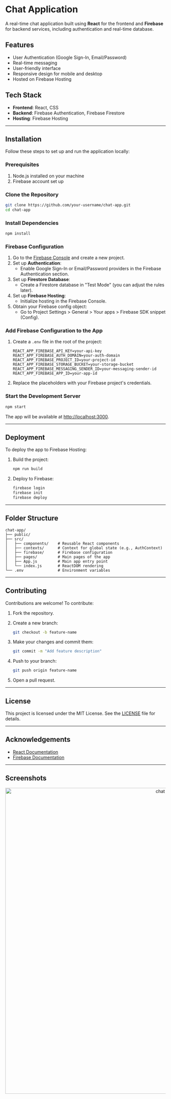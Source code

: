 # Chat Application

A real-time chat application built using **React** for the frontend and **Firebase** for backend services, including authentication and real-time database.

## Features

- User Authentication (Google Sign-In, Email/Password)
- Real-time messaging
- User-friendly interface
- Responsive design for mobile and desktop
- Hosted on Firebase Hosting

## Tech Stack

- **Frontend**: React, CSS
- **Backend**: Firebase Authentication, Firebase Firestore
- **Hosting**: Firebase Hosting

---

## Installation

Follow these steps to set up and run the application locally:

### Prerequisites

1. Node.js installed on your machine
2. Firebase account set up

### Clone the Repository

```bash
git clone https://github.com/your-username/chat-app.git
cd chat-app
```

### Install Dependencies

```bash
npm install
```

### Firebase Configuration

1. Go to the [Firebase Console](https://console.firebase.google.com/) and create a new project.
2. Set up **Authentication**:
   - Enable Google Sign-In or Email/Password providers in the Firebase Authentication section.
3. Set up **Firestore Database**:
   - Create a Firestore database in "Test Mode" (you can adjust the rules later).
4. Set up **Firebase Hosting**:
   - Initialize hosting in the Firebase Console.
5. Obtain your Firebase config object:
   - Go to Project Settings > General > Your apps > Firebase SDK snippet (Config).

### Add Firebase Configuration to the App

1. Create a `.env` file in the root of the project:

   ```env
   REACT_APP_FIREBASE_API_KEY=your-api-key
   REACT_APP_FIREBASE_AUTH_DOMAIN=your-auth-domain
   REACT_APP_FIREBASE_PROJECT_ID=your-project-id
   REACT_APP_FIREBASE_STORAGE_BUCKET=your-storage-bucket
   REACT_APP_FIREBASE_MESSAGING_SENDER_ID=your-messaging-sender-id
   REACT_APP_FIREBASE_APP_ID=your-app-id
   ```

2. Replace the placeholders with your Firebase project's credentials.

### Start the Development Server

```bash
npm start
```

The app will be available at [http://localhost:3000](http://localhost:3000).

---

## Deployment

To deploy the app to Firebase Hosting:

1. Build the project:

   ```bash
   npm run build
   ```

2. Deploy to Firebase:

   ```bash
   firebase login
   firebase init
   firebase deploy
   ```

---

## Folder Structure

```
chat-app/
├── public/
├── src/
│   ├── components/    # Reusable React components
│   ├── contexts/      # Context for global state (e.g., AuthContext)
│   ├── firebase/      # Firebase configuration
│   ├── pages/         # Main pages of the app
│   ├── App.js         # Main app entry point
│   └── index.js       # ReactDOM rendering
└── .env               # Environment variables
```

---

## Contributing

Contributions are welcome! To contribute:

1. Fork the repository.
2. Create a new branch:

   ```bash
   git checkout -b feature-name
   ```

3. Make your changes and commit them:

   ```bash
   git commit -m "Add feature description"
   ```

4. Push to your branch:

   ```bash
   git push origin feature-name
   ```

5. Open a pull request.

---

## License

This project is licensed under the MIT License. See the [LICENSE](LICENSE) file for details.

---

## Acknowledgements

- [React Documentation](https://reactjs.org/docs/getting-started.html)
- [Firebase Documentation](https://firebase.google.com/docs)

---

## Screenshots

<div align='center'>
   
   <img width="958" alt="chat" src="https://github.com/user-attachments/assets/c83eae3d-a2dd-4882-98a5-6db327235747" />

</div>
